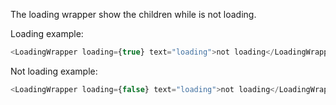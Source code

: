 The loading wrapper show the children while is not loading.

Loading example:

```js
<LoadingWrapper loading={true} text="loading">not loading</LoadingWrapper>
```

Not loading example:

```js
<LoadingWrapper loading={false} text="loading">not loading</LoadingWrapper>
```
